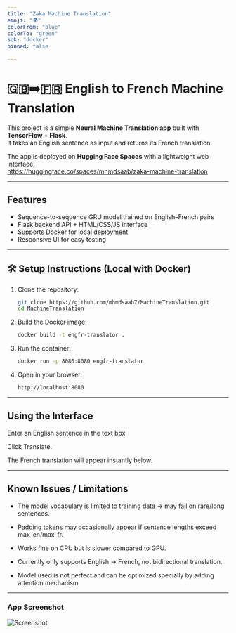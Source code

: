 ```yaml
---
title: "Zaka Machine Translation"
emoji: "🌍"
colorFrom: "blue"
colorTo: "green"
sdk: "docker"
pinned: false

---
```


# 🇬🇧➡️🇫🇷 English to French Machine Translation  

This project is a simple **Neural Machine Translation app** built with **TensorFlow + Flask**.  
It takes an English sentence as input and returns its French translation.  

The app is deployed on **Hugging Face Spaces** with a lightweight web interface.  
https://huggingface.co/spaces/mhmdsaab/zaka-machine-translation

---

## Features  
- Sequence-to-sequence GRU model trained on English–French pairs  
- Flask backend API + HTML/CSS/JS interface  
- Supports Docker for local deployment  
- Responsive UI for easy testing  

---


## 🛠️ Setup Instructions (Local with Docker)  

1. Clone the repository:  
   ```bash
   git clone https://github.com/mhmdsaab7/MachineTranslation.git
   cd MachineTranslation
2. Build the Docker image:
    ```bash
   docker build -t engfr-translator .
3. Run the container:
   ``` bash
   docker run -p 8080:8080 engfr-translator
4. Open in your browser:
    ```bash
   http://localhost:8080

---- 
## Using the Interface

Enter an English sentence in the text box.

Click Translate.

The French translation will appear instantly below.

---

## Known Issues / Limitations
* The model vocabulary is limited to training data → may fail on rare/long sentences.

* Padding tokens may occasionally appear if sentence lengths exceed max_en/max_fr.

* Works fine on CPU but is slower compared to GPU.

* Currently only supports English → French, not bidirectional translation.
* Model used is not perfect and can be optimized specially by adding attention mechanism

---
### App Screenshot

![Screenshot](images/readme_app_screenshot.png)